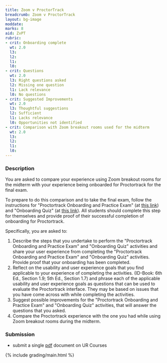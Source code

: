```yaml
---
title: Zoom v ProctorTrack
breadcrumb: Zoom v ProctorTrack
layout: bg-image
moddate:
marks: 8
aid: ZvPT
rubric:
- crit: Onboarding complete
  wt: 2.0
  l3: 
  l2: 
  l1: 
  l0:
- crit: Questions
  wt: 2.0
  l3: Right questions asked
  l2: Missing one question
  l1: Lack relevance
  l0: No questions
- crit: Suggested Improvements
  wt: 2.0
  l3: Thoughtful suggestions
  l2: Sufficient
  l1: Lacks relevance
  l0: Opportunities not identified
- crit: Comparison with Zoom breakout rooms used for the midterm 
  wt: 2.0
  l3: 
  l2: 
  l1:
  l0:
---
```

### Description

You are asked to compare your experience using Zoom breakout rooms for the midterm with your experience being onboarded for Proctortrack for the final exam.

To prepare to do this comparison and to take the final exam, follow the instructions for "Proctortrack Onboarding and Practice Exam" (at [this link](https://urcourses.uregina.ca/course/view.php?id=16143)) and "Onboarding Quiz" (at [this link](https://urcourses.uregina.ca/mod/quiz/view.php?id=2565859)). All students should complete this step for themselves and provide proof of their successful completion of onboarding for Proctortrack.

Specifically, you are asked to:

1. Describe the steps that you undertake to perform the "Proctortrack Onboarding and Practice Exam" and "Onboarding Quiz" activities and share your user experience from completing the "Proctortrack Onboarding and Practice Exam" and "Onboarding Quiz" activities. Provide proof that your onboarding has been completed.
1. Reflect on the usability and user experience goals that you find applicable to your experience of completing the activities. (ID-Book: 6th Ed., Section 1.9; 5th Ed., Section 1.7) and phrase each of the applicable usability and user experience goals as questions that can be used to evaluate the Proctortrack interface. They may be based on issues that you have come across with while completing the activities.
1. Suggest possible improvements for the "Proctortrack Onboarding and Practice Exam" and "Onboarding Quiz" activities, that will answer the questions that you asked.
1. Compare the Proctortrack experience with the one you had while using Zoom breakout rooms during the midterm.

### Submission

* submit a single [pdf](https://en.wikipedia.org/wiki/PDF) document on UR Courses

{% include grading/main.html %}
